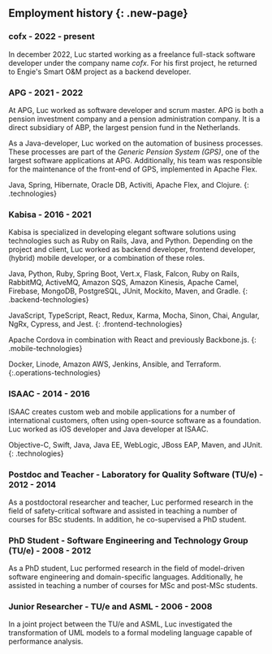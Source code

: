 ## Employment history {: .new-page}

### cofx - 2022 - present

In december 2022, Luc started working as a freelance full-stack software developer under the company name *cofx*.
For his first project, he returned to Engie's Smart O&M project as a backend developer.

### APG - 2021 - 2022

At APG, Luc worked as software developer and scrum master.
APG is both a pension investment company and a pension administration company.
It is a direct subsidiary of ABP, the largest pension fund in the Netherlands.

As a Java-developer, Luc worked on the automation of business processes.
These processes are part of the *Generic Pension System (GPS)*, one of the largest software applications at APG.
Additionally, his team was responsible for the maintenance of the front-end of GPS, implemented in Apache Flex.

Java, Spring, Hibernate, Oracle DB, Activiti, Apache Flex, and Clojure.
{: .technologies}

### Kabisa - 2016 - 2021

Kabisa is specialized in developing elegant software solutions using technologies such as Ruby on Rails, Java, and Python.
Depending on the project and client, Luc worked as backend developer, frontend developer, (hybrid) mobile developer, or a combination of these roles.

Java, Python, Ruby, Spring Boot, Vert.x, Flask, Falcon, Ruby on Rails, RabbitMQ, ActiveMQ, Amazon SQS, Amazon Kinesis, Apache Camel, Firebase, MongoDB, PostgreSQL, JUnit, Mockito, Maven, and Gradle.
{: .backend-technologies}

JavaScript, TypeScript, React, Redux, Karma, Mocha, Sinon, Chai, Angular, NgRx, Cypress, and Jest.
{: .frontend-technologies}

Apache Cordova in combination with React and previously Backbone.js.
{: .mobile-technologies}

Docker, Linode, Amazon AWS, Jenkins, Ansible, and Terraform.
{:.operations-technologies}

### ISAAC - 2014 - 2016

ISAAC creates custom web and mobile applications for a number of international customers, often using open-source software as a foundation.
Luc worked as iOS developer and Java developer at ISAAC.

Objective-C, Swift, Java, Java EE, WebLogic, JBoss EAP, Maven, and JUnit.
{: .technologies}

### Postdoc and Teacher - Laboratory for Quality Software (TU/e) - <br> 2012 - 2014

As a postdoctoral researcher and teacher, Luc performed research in the field of safety-critical software and assisted in teaching a number of courses for BSc students. In addition, he co-supervised a PhD student.

### PhD Student - Software Engineering and Technology Group (TU/e) - 2008 - 2012

As a PhD student, Luc performed research in the field of model-driven software engineering and domain-specific languages. Additionally, he assisted in teaching a number of courses for MSc and post-MSc students.

### Junior Researcher - TU/e and ASML - 2006 - 2008

In a joint project between the TU/e and ASML, Luc investigated the transformation of UML models to a formal modeling language capable of performance analysis.
